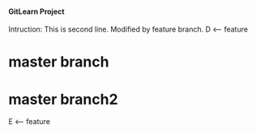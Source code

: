 #### GitLearn Project
Intruction: This is second line.
Modified by feature branch.
D <-- feature
# master branch
# master branch2
E <-- feature
